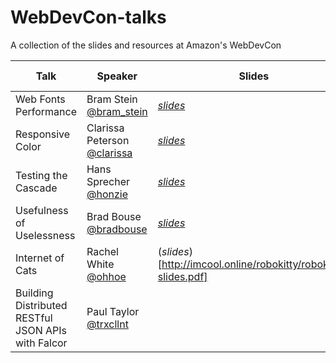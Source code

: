 # WebDevCon-talks
A collection of the slides and resources at Amazon's WebDevCon


| Talk | Speaker | Slides | Other Resources |
|------|---------|--------|-----------------|
| Web Fonts Performance | Bram Stein [@bram_stein](https://twitter.com/bram_stein) | [*slides*](https://speakerdeck.com/bramstein/web-fonts-performance) | [*blog*](http://bramstein.com/writing/web-font-loading-patterns.html) |
| Responsive Color | Clarissa Peterson [@clarissa](https://twitter.com/clarissa) | [*slides*](http://www.slideshare.net/clarissapeterson/colorincss) | |
| Testing the Cascade | Hans Sprecher [@honzie](https://twitter.com/honzie) | [*slides*](https://github.com/honzie/testing-the-cascade) | |
| Usefulness of Uselessness | Brad Bouse [@bradbouse](https://twitter.com/bradbouse) | [*slides*](http://www.wholepixel.com/webdevcon/index.html#/) | |
| Internet of Cats | Rachel White [@ohhoe](https://twitter.com/ohhoe) | (*slides*)[http://imcool.online/robokitty/robokitty-slides.pdf] | [*RoboKitty repo*](https://github.com/rachelnicole/robokitty) |
| Building Distributed RESTful JSON APIs with Falcor | Paul Taylor [@trxcllnt](https://twitter.com/trxcllnt) | | [*WebDevCon Demo repo*](https://github.com/trxcllnt/webdevcon-demo) |
